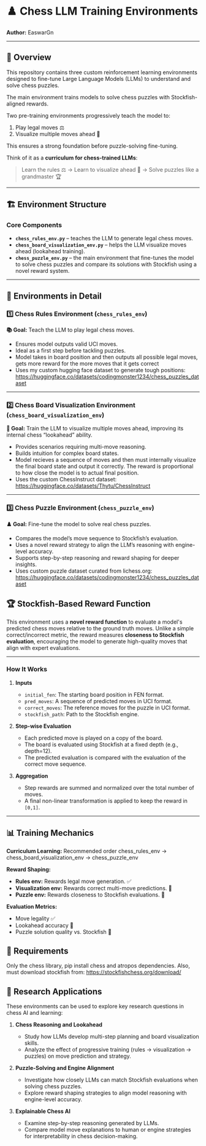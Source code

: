 # ♟️ Chess LLM Training Environments

**Author:** EaswarGn

---

## 📝 Overview

This repository contains three custom reinforcement learning environments designed to fine-tune Large Language Models (LLMs) to understand and solve chess puzzles.

The main environment trains models to solve chess puzzles with Stockfish-aligned rewards.

Two pre-training environments progressively teach the model to:

1. Play legal moves ⚖️
2. Visualize multiple moves ahead 🔮

This ensures a strong foundation before puzzle-solving fine-tuning.

Think of it as a **curriculum for chess-trained LLMs**:

> Learn the rules ⚖️ → Learn to visualize ahead 🔮 → Solve puzzles like a grandmaster 🏆

---

## 🏗️ Environment Structure

### Core Components

- **`chess_rules_env.py`** – teaches the LLM to generate legal chess moves.
- **`chess_board_visualization_env.py`** – helps the LLM visualize moves ahead (lookahead training).
- **`chess_puzzle_env.py`** – the main environment that fine-tunes the model to solve chess puzzles and compare its solutions with Stockfish using a novel reward system.

---

## 🧩 Environments in Detail

### 1️⃣ Chess Rules Environment (`chess_rules_env`)

**📚 Goal:** Teach the LLM to play legal chess moves.

- Ensures model outputs valid UCI moves.
- Ideal as a first step before tackling puzzles.
- Model takes in board position and then outputs all possible legal moves, gets more reward for the more moves that it gets correct
- Uses my custom hugging face dataset to generate tough positions: https://huggingface.co/datasets/codingmonster1234/chess_puzzles_dataset

---

### 2️⃣ Chess Board Visualization Environment (`chess_board_visualization_env`)

**🔮 Goal:** Train the LLM to visualize multiple moves ahead, improving its internal chess “lookahead” ability.

- Provides scenarios requiring multi-move reasoning.
- Builds intuition for complex board states.
- Model recieves a sequence of moves and then must internally visualize the final board state and output it correctly. The reward is proportional to how close the model is to actual final position.
- Uses the custom ChessInstruct dataset: https://huggingface.co/datasets/Thytu/ChessInstruct

---

### 3️⃣ Chess Puzzle Environment (`chess_puzzle_env`)

**♟️ Goal:** Fine-tune the model to solve real chess puzzles.

- Compares the model’s move sequence to Stockfish’s evaluation.
- Uses a novel reward strategy to align the LLM’s reasoning with engine-level accuracy.
- Supports step-by-step reasoning and reward shaping for deeper insights.
- Uses custom puzzle dataset curated from lichess.org: https://huggingface.co/datasets/codingmonster1234/chess_puzzles_dataset

## 🏆 Stockfish-Based Reward Function

This environment uses a **novel reward function** to evaluate a model's predicted chess moves relative to the ground truth moves. Unlike a simple correct/incorrect metric, the reward measures **closeness to Stockfish evaluation**, encouraging the model to generate high-quality moves that align with expert evaluations.

---

### **How It Works**

1. **Inputs**
   - `initial_fen`: The starting board position in FEN format.
   - `pred_moves`: A sequence of predicted moves in UCI format.
   - `correct_moves`: The reference moves for the puzzle in UCI format.
   - `stockfish_path`: Path to the Stockfish engine.

2. **Step-wise Evaluation**
   - Each predicted move is played on a copy of the board.
   - The board is evaluated using Stockfish at a fixed depth (e.g., depth=12).
   - The predicted evaluation is compared with the evaluation of the correct move sequence.

3. **Aggregation**
   - Step rewards are summed and normalized over the total number of moves.
   - A final non-linear transformation is applied to keep the reward in `[0,1]`.


---

## 📊 Training Mechanics

**Curriculum Learning:** Recommended order
chess_rules_env → chess_board_visualization_env → chess_puzzle_env




**Reward Shaping:**

- **Rules env:** Rewards legal move generation. ✅
- **Visualization env:** Rewards correct multi-move predictions. 🔭
- **Puzzle env:** Rewards closeness to Stockfish evaluations. 🏅

**Evaluation Metrics:**

- Move legality ✅
- Lookahead accuracy 🔭
- Puzzle solution quality vs. Stockfish 🏅

## 🔬 Requirements
Only the chess library, pip install chess and atropos dependencies. Also, must download stockfish from: https://stockfishchess.org/download/


## 🔬 Research Applications

These environments can be used to explore key research questions in chess AI and learning:

1. **Chess Reasoning and Lookahead**
   - Study how LLMs develop multi-step planning and board visualization skills.
   - Analyze the effect of progressive training (rules → visualization → puzzles) on move prediction and strategy.

2. **Puzzle-Solving and Engine Alignment**
   - Investigate how closely LLMs can match Stockfish evaluations when solving chess puzzles.
   - Explore reward shaping strategies to align model reasoning with engine-level accuracy.

3. **Explainable Chess AI**
   - Examine step-by-step reasoning generated by LLMs.
   - Compare model move explanations to human or engine strategies for interpretability in chess decision-making.
